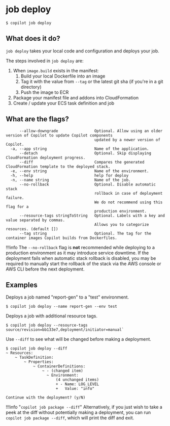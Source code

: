 # job deploy
```console
$ copilot job deploy
```

## What does it do?

`job deploy` takes your local code and configuration and deploys your job. 

The steps involved in `job deploy` are:

1. When `image.build` exists in the manifest:
    1. Build your local Dockerfile into an image
    2. Tag it with the value from `--tag` or the latest git sha (if you're in a git directory)
    3. Push the image to ECR
2. Package your manifest file and addons into CloudFormation
3. Create / update your ECS task definition and job

## What are the flags?

```
      --allow-downgrade                Optional. Allow using an older version of Copilot to update Copilot components
                                       updated by a newer version of Copilot.
  -a, --app string                     Name of the application.
      --detach                         Optional. Skip displaying CloudFormation deployment progress.
      --diff                           Compares the generated CloudFormation template to the deployed stack.
  -e, --env string                     Name of the environment.
  -h, --help                           help for deploy
  -n, --name string                    Name of the job.
      --no-rollback                    Optional. Disable automatic stack
                                       rollback in case of deployment failure.
                                       We do not recommend using this flag for a
                                       production environment.
      --resource-tags stringToString   Optional. Labels with a key and value separated by commas.
                                       Allows you to categorize resources. (default [])
      --tag string                     Optional. The tag for the container images Copilot builds from Dockerfiles.
```

!!!info
The `--no-rollback` flag is **not** recommended while deploying to a production environment as it may introduce service downtime.
If the deployment fails when automatic stack rollback is disabled, you may be required to manually start the rollback of the stack via the AWS console or AWS CLI before the next deployment.

## Examples

Deploys a job named "report-gen" to a "test" environment.
```console
$ copilot job deploy --name report-gen --env test
```

Deploys a job with additional resource tags.
```console
$ copilot job deploy --resource-tags source/revision=bb133e7,deployment/initiator=manual`
```

Use `--diff` to see what will be changed before making a deployment.
```console
$ copilot job deploy --diff
~ Resources:
    ~ TaskDefinition:
        ~ Properties:
            ~ ContainerDefinitions:
                ~ - (changed item)
                  ~ Environment:
                      (4 unchanged items)
                      + - Name: LOG_LEVEL
                      +   Value: "info"

Continue with the deployment? (y/N)
```

!!!info "`copilot job package --diff`"
    Alternatively, if you just wish to take a peek at the diff without potentially making a deployment,
    you can run `copilot job package --diff`, which will print the diff and exit.